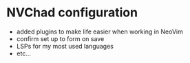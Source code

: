 # NVChad configuration

- added plugins to make life easier when working in NeoVim
- confirm set up to form on save
- LSPs for my most used languages
- etc...
